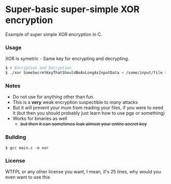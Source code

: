 # Super-basic super-simple XOR encryption

Example of super simple XOR encryption in C.

### Usage

XOR is symetric - Same key for encrypting and decrypting.

```bash
$ # Encryption and Decryption
$ ./xor SomeSecretKeyThatShouldBeAsLongAsInputData < /some/input/file > /some/output/file
```

### Notes

- Do not use for anything other than fun.
- This is a **very** weak encryption suspectible to *many* attacks
- But it will prevent your mum from reading your files, if you were to need it (but then you should probably just learn how to use
  pgp or something)
- Works for binaries as well
  - ~~but then it can sometimes leak almost your entire secret key~~

### Building

``$ gcc main.c -o xor``

### License

WTFPL or any other license you want, I mean, it's 25 lines, why would you even want to use this
